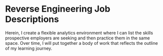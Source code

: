 # Reverse Engineering Job Descriptions
Herein, I create a flexible analytics environment where I can list the skills prospective employers are seeking and then practice them in the same space. Over time, I will put together a body of work that reflects the outline of my learning journey.
